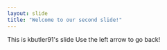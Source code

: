 ```yaml
---
layout: slide
title: "Welcome to our second slide!"
---
```

This is kbutler91's slide
Use the left arrow to go back!